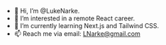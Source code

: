 - 👋 Hi, I’m @LukeNarke.
- 👀 I’m interested in a remote React career.
- 🌱 I’m currently learning Next.js and Tailwind CSS.
- 📫 Reach me via email: LNarke@gmail.com 

<!---
LukeNarke/LukeNarke is a ✨ special ✨ repository because its `README.md` (this file) appears on your GitHub profile.
You can click the Preview link to take a look at your changes.
--->
